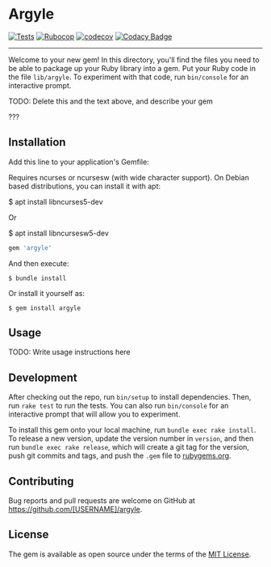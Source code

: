 # Argyle

[![Tests](https://github.com/Isty001/argyle/workflows/Tests/badge.svg)](https://github.com/Isty001/argyle/actions?query=workflow%3ATests)
[![Rubocop](https://github.com/Isty001/argyle/workflows/Rubocop/badge.svg)](https://github.com/Isty001/argyle/actions?query=workflow%3ARubocop)
[![codecov](https://codecov.io/gh/Isty001/argyle/branch/master/graph/badge.svg)](https://codecov.io/gh/Isty001/argyle)
[![Codacy Badge](https://app.codacy.com/project/badge/Grade/cc216aebb30d483a9384514c24f26ba1)](https://www.codacy.com/gh/Isty001/argyle/dashboard)

---

Welcome to your new gem! In this directory, you'll find the files you need to be able to package up your Ruby library into a gem. Put your Ruby code in the file `lib/argyle`. To experiment with that code, run `bin/console` for an interactive prompt.

TODO: Delete this and the text above, and describe your gem

???

## Installation

Add this line to your application's Gemfile:

Requires ncurses or ncursesw (with wide character support). On Debian based distributions, you can install it with apt:

$ apt install libncurses5-dev

Or

$ apt install libncursesw5-dev

```ruby
gem 'argyle'
```

And then execute:

    $ bundle install

Or install it yourself as:

    $ gem install argyle

## Usage

TODO: Write usage instructions here

## Development

After checking out the repo, run `bin/setup` to install dependencies. Then, run `rake test` to run the tests. You can also run `bin/console` for an interactive prompt that will allow you to experiment.

To install this gem onto your local machine, run `bundle exec rake install`. To release a new version, update the version number in `version`, and then run `bundle exec rake release`, which will create a git tag for the version, push git commits and tags, and push the `.gem` file to [rubygems.org](https://rubygems.org).

## Contributing

Bug reports and pull requests are welcome on GitHub at https://github.com/[USERNAME]/argyle.


## License

The gem is available as open source under the terms of the [MIT License](https://opensource.org/licenses/MIT).
